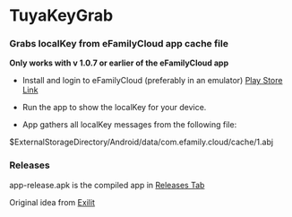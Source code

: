 # TuyaKeyGrab

### Grabs localKey from eFamilyCloud app cache file 

**Only works with v 1.0.7 or earlier of the eFamilyCloud app**

* Install and login to eFamilyCloud (preferably in an emulator)
[Play Store Link](https://play.google.com/store/apps/details?id=com.efamily.cloud&hl=en)

* Run the app to show the localKey for your device. 
* App gathers all localKey messages from the following file:

$ExternalStorageDirectory/Android/data/com.efamily.cloud/cache/1.abj

### Releases

app-release.apk is the compiled app in [Releases Tab](https://github.com/bobalob/TuyaKeyGrab/releases)


Original idea from [Exilit](https://github.com/exilit)
